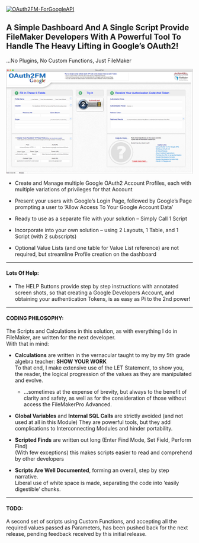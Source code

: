 [![OAuth2FM-ForGoogleAPI](https://raw.githubusercontent.com/jimrandell/OAuth2FM-ForGoogleAPI/master/OAuth2FM_Logo1.png)](http://jimrandell.com)

## A Simple Dashboard And A Single Script Provide FileMaker Developers With A Powerful Tool To Handle The Heavy Lifting in Google’s OAuth2!
…No Plugins, No Custom Functions, Just FileMaker

![](https://raw.githubusercontent.com/jimrandell/jimrandell.github.io/master/OAuth2FMscreenshot.png)

*	Create and Manage multiple Google OAuth2 Account Profiles, each with multiple variations of privileges for that Account

*	Present your users with Google’s Login Page, followed by Google’s Page prompting a user to ‘Allow Access To Your Google Account Data’

*	Ready to use as a separate file with your solution – Simply Call 1 Script

*	Incorporate into your own solution – using 2 Layouts, 1 Table, and 1 Script (with 2 subscripts)

*	Optional Value Lists (and one table for Value List reference) are not required, but streamline Profile creation on the dashboard

---

#### Lots Of Help:
*	The HELP Buttons provide step by step instructions with annotated screen shots, so that creating a Google Developers Account, and obtaining your authentication Tokens, is as easy as Pi to the 2nd power!


---
#### CODING PHILOSOPHY:
The Scripts and Calculations in this solution, as with everything I do in FileMaker, are written for the next developer.  
With that in mind:

- **Calculations** are written in the vernacular taught to my by my 5th grade algebra teacher: **SHOW YOUR WORK**  
To that end, I make extensive use of the LET Statement, to show you, the reader, the logical progression of the values as they are manipulated and evolve.
	- 	…sometimes at the expense of brevity, but always to the benefit of clarity and safety, as well as for the consideration of those without access the FileMakerPro Advanced.
- **Global Variables** and **Internal SQL Calls** are strictly avoided (and not used at all in this Module)
They are powerful tools, but they add complications to Interconnecting Modules and hinder portability.

- **Scripted Finds** are written out long (Enter Find Mode, Set Field, Perform Find)  
(With few exceptions) this makes scripts easier to read and comprehend by other developers

- **Scripts Are Well Documented**, forming an overall, step by step narrative.  
Liberal use of white space is made, separating the code into ‘easily digestible’ chunks.

---


#### TODO:
A second set of scripts using Custom Functions, and accepting all the required values passed as Parameters,
has been pushed back for the next release, pending feedback received by this initial release.

